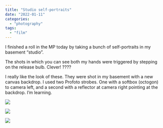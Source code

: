 ```yaml
---
title: "Studio self-portraits"
date: "2022-01-11"
categories:
  - "photography"
tags:
  - "film"
---
```


I finished a roll in the MP today by taking a bunch of self-portraits in my basement “studio”.

The shots in which you can see both my hands were triggered by stepping on the release bulb. Clever! ????

I really like the look of these. They were shot in my basement with a new canvas backdrop. I used two Profoto strobes. One with a softbox (octogon) to camera left, and a second with a reflector at camera right pointing at the backdrop. I’m learning.

![](/img/2022/2022-Roll-050_29.jpg)

![](/img/2022/2022-Roll-050_24.jpg)

![](/img/2022/2022-Roll-050_21.jpg)
